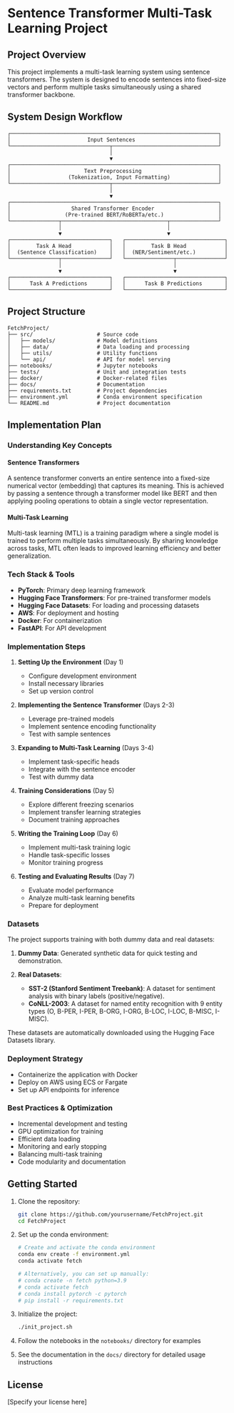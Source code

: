 # Sentence Transformer Multi-Task Learning Project

## Project Overview

This project implements a multi-task learning system using sentence transformers. The system is designed to encode sentences into fixed-size vectors and perform multiple tasks simultaneously using a shared transformer backbone.

## System Design Workflow

```
┌─────────────────────────────────────────────────────────────────┐
│                        Input Sentences                          │
└───────────────────────────────┬─────────────────────────────────┘
                                │
                                ▼
┌─────────────────────────────────────────────────────────────────┐
│                       Text Preprocessing                        │
│                  (Tokenization, Input Formatting)               │
└───────────────────────────────┬─────────────────────────────────┘
                                │
                                ▼
┌─────────────────────────────────────────────────────────────────┐
│                   Shared Transformer Encoder                    │
│                 (Pre-trained BERT/RoBERTa/etc.)                 │
└───────────────┬─────────────────────────────────┬───────────────┘
                │                                 │
                ▼                                 ▼
┌───────────────────────────────┐   ┌───────────────────────────────┐
│        Task A Head            │   │        Task B Head            │
│  (Sentence Classification)    │   │  (NER/Sentiment/etc.)         │
└───────────────┬───────────────┘   └───────────────┬───────────────┘
                │                                   │
                ▼                                   ▼
┌───────────────────────────────┐   ┌───────────────────────────────┐
│      Task A Predictions       │   │      Task B Predictions       │
└───────────────────────────────┘   └───────────────────────────────┘
```

## Project Structure

```
FetchProject/
├── src/                    # Source code
│   ├── models/             # Model definitions
│   ├── data/               # Data loading and processing
│   ├── utils/              # Utility functions
│   └── api/                # API for model serving
├── notebooks/              # Jupyter notebooks
├── tests/                  # Unit and integration tests
├── docker/                 # Docker-related files
├── docs/                   # Documentation
├── requirements.txt        # Project dependencies
├── environment.yml         # Conda environment specification
└── README.md               # Project documentation
```

## Implementation Plan

### Understanding Key Concepts

#### Sentence Transformers
A sentence transformer converts an entire sentence into a fixed-size numerical vector (embedding) that captures its meaning. This is achieved by passing a sentence through a transformer model like BERT and then applying pooling operations to obtain a single vector representation.

#### Multi-Task Learning
Multi-task learning (MTL) is a training paradigm where a single model is trained to perform multiple tasks simultaneously. By sharing knowledge across tasks, MTL often leads to improved learning efficiency and better generalization.

### Tech Stack & Tools

- **PyTorch**: Primary deep learning framework
- **Hugging Face Transformers**: For pre-trained transformer models
- **Hugging Face Datasets**: For loading and processing datasets
- **AWS**: For deployment and hosting
- **Docker**: For containerization
- **FastAPI**: For API development

### Implementation Steps

1. **Setting Up the Environment** (Day 1)
   - Configure development environment
   - Install necessary libraries
   - Set up version control

2. **Implementing the Sentence Transformer** (Days 2-3)
   - Leverage pre-trained models
   - Implement sentence encoding functionality
   - Test with sample sentences

3. **Expanding to Multi-Task Learning** (Days 3-4)
   - Implement task-specific heads
   - Integrate with the sentence encoder
   - Test with dummy data

4. **Training Considerations** (Day 5)
   - Explore different freezing scenarios
   - Implement transfer learning strategies
   - Document training approaches

5. **Writing the Training Loop** (Day 6)
   - Implement multi-task training logic
   - Handle task-specific losses
   - Monitor training progress

6. **Testing and Evaluating Results** (Day 7)
   - Evaluate model performance
   - Analyze multi-task learning benefits
   - Prepare for deployment

### Datasets

The project supports training with both dummy data and real datasets:

1. **Dummy Data**: Generated synthetic data for quick testing and demonstration.

2. **Real Datasets**:
   - **SST-2 (Stanford Sentiment Treebank)**: A dataset for sentiment analysis with binary labels (positive/negative).
   - **CoNLL-2003**: A dataset for named entity recognition with 9 entity types (O, B-PER, I-PER, B-ORG, I-ORG, B-LOC, I-LOC, B-MISC, I-MISC).

These datasets are automatically downloaded using the Hugging Face Datasets library.

### Deployment Strategy

- Containerize the application with Docker
- Deploy on AWS using ECS or Fargate
- Set up API endpoints for inference

### Best Practices & Optimization

- Incremental development and testing
- GPU optimization for training
- Efficient data loading
- Monitoring and early stopping
- Balancing multi-task training
- Code modularity and documentation

## Getting Started

1. Clone the repository:
   ```bash
   git clone https://github.com/yourusername/FetchProject.git
   cd FetchProject
   ```

2. Set up the conda environment:
   ```bash
   # Create and activate the conda environment
   conda env create -f environment.yml
   conda activate fetch
   
   # Alternatively, you can set up manually:
   # conda create -n fetch python=3.9
   # conda activate fetch
   # conda install pytorch -c pytorch
   # pip install -r requirements.txt
   ```

3. Initialize the project:
   ```bash
   ./init_project.sh
   ```

4. Follow the notebooks in the `notebooks/` directory for examples

5. See the documentation in the `docs/` directory for detailed usage instructions

## License

[Specify your license here]